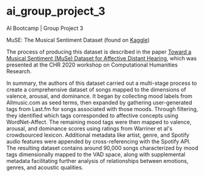 # ai_group_project_3
AI Bootcamp | Group Project 3

MuSE: The Musical Sentiment Dataset (found on [Kaggle](https://www.kaggle.com/datasets/cakiki/muse-the-musical-sentiment-dataset))

The process of producing this dataset is described in the paper [Toward a Musical Sentiment (MuSe) Dataset for Affective Distant Hearing](chrome-extension://efaidnbmnnnibpcajpcglclefindmkaj/https://ceur-ws.org/Vol-2723/short26.pdf), which was presented at the CHR 2020 workshop on Computational Humanities Research.

In summary, the authors of this dataset carried out a multi-stage process to create a comprehensive dataset of songs mapped to the dimensions of valence, arousal, and dominance. It began by collecting mood labels from Allmusic.com as seed terms, then expanded by gathering user-generated tags from Last.fm for songs associated with those moods. Through filtering, they identified which tags corresponded to affective concepts using WordNet-Affect. The remaining mood tags were then mapped to valence, arousal, and dominance scores using ratings from Warriner et al's crowdsourced lexicon. Additional metadata like artist, genre, and Spotify audio features were appended by cross-referencing with the Spotify API. The resulting dataset contains around 90,000 songs characterized by mood tags dimensionally mapped to the VAD space, along with supplemental metadata facilitating further analysis of relationships between emotions, genres, and acoustic qualities.
